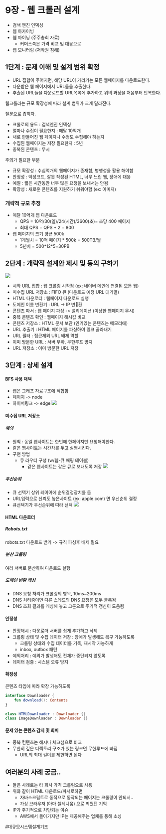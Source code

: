 # 9장 - 웹 크롤러 설계

* 검색 엔진 인덱싱
* 웹 아카이빙
* 웹 마이닝 (주주총회 자료)
  * 커머스쪽은 가격 비교 및 대응으로 
* 웹 모니터링 (저작권 침해)
## 1단계 : 문제 이해 및 설계 범위 확정
* URL 집합이 주어지면, 해당 URL이 가리키는 모든 웹페이지를 다운로드한다.
* 다운받은 웹 페이지에서 URL들을 추출한다.
* 추출된 URL들을 다운로드할 URL목록에 추가하고 위의 과정을 처음부터 반복한다.

웹크롤러는 규모 확장성에 따라 설계 범위가 크게 달라진다.

질문으로 좁히자.
* 크롤로의 용도 : 검색엔진 인덱싱
* 얼마나 수집이 필요한지 : 매달 10억개
* 새로 만들어진 웹 페이지나 수정도 수집해야 하는지
* 수집된 웹페이지는 저장 필요한지 : 5년
* 중복된 콘텐츠 : 무시

주의가 필요한 부분
* 규모 확장성 : 수십억개의 웹페이지가 존재함, 병행성을 활용 해야함
* 안정성 : 악성코드, 잘못 작성된 HTML, 너무 느린 웹, 장애에 대응
* 예절 : 짧은 시간동안 너무 많은 요청을 보내서는 안됨
* 확장성 : 새로운 콘텐츠를 지원하기 쉬워야함 (ex: 이미지)

### 개략적 규모 추정
* 매달 10억개 웹 다운로드
  * QPS = 10억/30(일)/24(시간)/3600(초)= 초당 400 페이지
  * 최대 QPS = QPS * 2 = 800
* 웹 페이지의 크기 평균 500k
  * 1개월치 = 10억 페이지 * 500k = 500TB/월
  * 5년치 = 500\*12\*5=30PB

## 2단계 : 개략적 설계안 제시 및 동의 구하기
![](chapter9/image.png)<!-- {"width":637} -->
* 시작 URL 집합 : 웹 크롤링 시작점 (ex: 네이버 메인에 연결된 모든 웹)
* 미수집 URL 저장소 : FIFO 큐 (다운로드 예정 URL 대기열)
* HTML 다운로더 : 웹페이지 다운로드 실행
* 도메인 이름 변환기 : URL -> IP 변환
* 콘텐츠 파서 : 웹 페이지 파싱 -> 밸리데이션 (이상한 웹페이지 무시)
* 중복 콘텐츠 확인 : 웹페이지 해시값 비교
* 콘텐츠 저장소 : HTML 문서 보관 (인기있는 콘텐츠는 메모리에)
* URL 추출기 : HTML 페이지를 파싱하여 링크 골라내기
* URL 필터 : 접근제외 URL 배제 역할
* 이미 방문한 URL : 서버 부하, 무한루프 방지
* URL 저장소 : 이미 방문한 URL 저장

## 3단계 : 상세 설계
#### BFS 사용 채택
* 웹은 그래프 자료구조에 적합함
* 페이지 -> node
* 하이퍼링크 -> edge
  ![](chapter9/image%202.png)<!-- {"width":500} -->

#### 미수집 URL 저장소
##### 예의
* 원칙 : 동일 웹사이트는 한번에 한페이지만 요청해야한다.
* 같은 웹사이트는 시간차를 두고 실행시킨다.
* 구현 방법
  * 큐 라우터 구성 (w/웹-큐 매핑 테이블)
    * 같은 웹사이트는 같은 큐로 보내도록 저장
      ![](chapter9/image%203.png)<!-- {"width":453} -->
##### 우선순위
* 큐 선택기 상위 레이어에 순위결정장치를 둠
* URL입력으로 신뢰도 높은사이트 (ex: apple.com) 면 우선순위 결정
* 큐선택기가 우선순위에 따라 선택
  ![](chapter9/image%204.png)<!-- {"width":420} -->

#### HTML 다운로더
##### Robots.txt
robots.txt 다운로드 받기 -> 규칙 파싱후 배제 필요
##### 분산 크롤링
여러 서버로 분산하여 다운로드 실행
##### 도메인 변환 캐싱
* DNS 요청 처리가 크롤링의 병목, 10ms~200ms
* DNS 처리중이면 다른 스레드의 DNS 요청은 모두 블록됨
* DNS 조회 결과를 캐싱해 놓고 크론으로 주기적 갱신이 도움됨

#### 안정성
* 안정해시 : 다운로더 서버를 쉽게 추가하고 삭제
* 크롤링 상태 및 수집 데이터 저장 : 장애가 발생해도 복구 가능하도록
  * 크롤링 상태와 수집 데이터를 기록, 재시작 가능하게
  * inbox, outbox 패턴
* 예외처리 : 예외가 발생해도 전체가 중단되지 않도록
* 데이터 검증 : 시스템 오류 방지

#### 확장성
콘텐츠 타입에 따라 확장 가능하도록
```kotlin
interface Downloader {
	fun download(): Contents
}

class HTMLDownloader : Downloader {}
class ImageDownloader : Downloader {}
```

#### 문제 있는 콘텐츠 감지 및 회피
* 중복 컨텐츠는 해시나 체크섬으로 비교
* 무한히 깊은 디렉토리 구조가 있는 링크면 무한루프에 빠짐
  * URL의 최대 길이를 제한하면 된다

## 여러분의 사례 궁금..
* 들은 사례로는 타 회사 가격 크롤링으로 사용
* 위와 같이 HTML 다운로드/파서로하면
  * 자바스크립트로 동적으로 동작되는 페이지는 크롤링이 안되서..
  * 가상 브라우저 (아마 셀레니움) 으로 띄웠던 기억
* IP가 주기적으로 차단되는 이슈
  * AWS에서 돌아가지만 IP는 제공해주는 업체를 통해 소싱


#대규모시스템설계기초